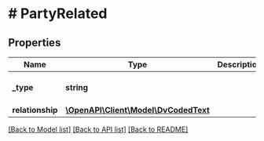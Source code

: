 # # PartyRelated

## Properties

Name | Type | Description | Notes
------------ | ------------- | ------------- | -------------
**_type** | **string** |  | [optional] [default to 'PARTY_RELATED']
**relationship** | [**\OpenAPI\Client\Model\DvCodedText**](DvCodedText.md) |  |

[[Back to Model list]](../../README.md#models) [[Back to API list]](../../README.md#endpoints) [[Back to README]](../../README.md)
